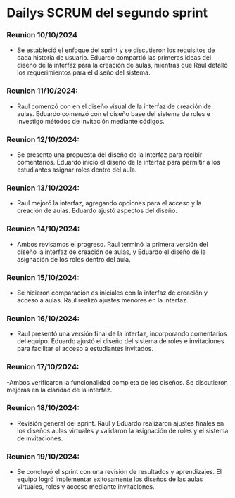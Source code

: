 # Dailys SCRUM del segundo sprint

### **Reunion 10/10/2024**
- Se estableció el enfoque del sprint y se discutieron los requisitos de cada historia de usuario. Eduardo compartió las primeras ideas del diseño de la interfaz para la creación de aulas, mientras que Raul detalló los requerimientos para el diseño del sistema.


### **Reunion 11/10/2024:**
- Raul comenzó con en el diseño visual de la interfaz de creación de aulas. Eduardo comenzó con el diseño base del sistema de roles e investigó métodos de invitación mediante códigos.


### **Reunion 12/10/2024:**
- Se presento una propuesta del diseño de la interfaz para recibir comentarios. Eduardo inició el diseño de la interfaz para permitir a los estudiantes asignar roles dentro del aula.


### **Reunion 13/10/2024:**
- Raul mejoró la interfaz, agregando opciones para el acceso y la creación de aulas. Eduardo ajustó aspectos del diseño.


### **Reunion 14/10/2024:**
- Ambos revisamos el progreso. Raul terminó la primera versión del diseño la interfaz de creación de aulas, y Eduardo el diseño de la asignación de los roles dentro del aula.


### **Reunion 15/10/2024:**
- Se hicieron comparación es iniciales con la interfaz de creación y acceso a aulas. Raul realizó ajustes menores en la interfaz.


### **Reunion 16/10/2024:**
- Raul presentó una versión final de la interfaz, incorporando comentarios del equipo. Eduardo ajustó el diseño del sistema de roles e invitaciones para facilitar el acceso a estudiantes invitados.


### **Reunion 17/10/2024:**
-Ambos verificaron la funcionalidad completa de los diseños. Se discutieron mejoras en la claridad de la interfaz.


### **Reunion 18/10/2024:**
- Revisión general del sprint. Raul y Eduardo realizaron ajustes finales en los diseños aulas virtuales y validaron la asignación de roles y el sistema de invitaciones.


### **Reunion 19/10/2024:**
- Se concluyó el sprint con una revisión de resultados y aprendizajes. El equipo logró implementar exitosamente los diseños de las aulas virtuales, roles y acceso mediante invitaciones.

